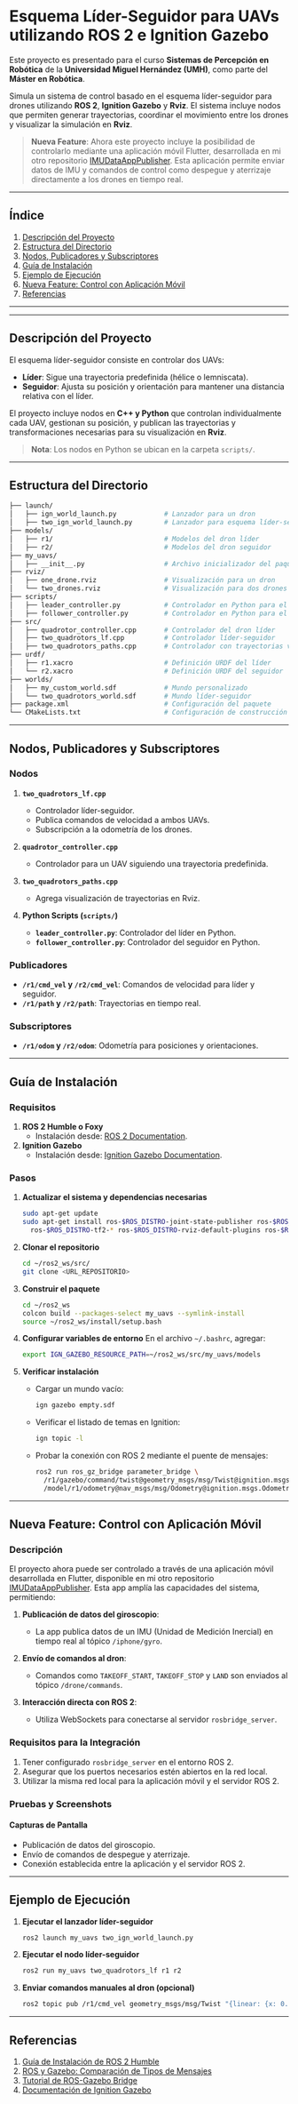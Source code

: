 # **Esquema Líder-Seguidor para UAVs utilizando ROS 2 e Ignition Gazebo**

Este proyecto es presentado para el curso **Sistemas de Percepción en Robótica** de la **Universidad Miguel Hernández (UMH)**, como parte del **Máster en Robótica**.

Simula un sistema de control basado en el esquema líder-seguidor para drones utilizando **ROS 2**, **Ignition Gazebo** y **Rviz**. El sistema incluye nodos que permiten generar trayectorias, coordinar el movimiento entre los drones y visualizar la simulación en **Rviz**.

> **Nueva Feature**: Ahora este proyecto incluye la posibilidad de controlarlo mediante una aplicación móvil Flutter, desarrollada en mi otro repositorio [IMUDataAppPublisher](https://github.com/davidcaceres1512/IMUDataAppPublisher/tree/feature/takeoff_and_land). Esta aplicación permite enviar datos de IMU y comandos de control como despegue y aterrizaje directamente a los drones en tiempo real.

---

## **Índice**

1. [Descripción del Proyecto](#descripción-del-proyecto)
2. [Estructura del Directorio](#estructura-del-directorio)
3. [Nodos, Publicadores y Subscriptores](#nodos-publicadores-y-subscriptores)
4. [Guía de Instalación](#guía-de-instalación)
5. [Ejemplo de Ejecución](#ejemplo-de-ejecución)
6. [Nueva Feature: Control con Aplicación Móvil](#nueva-feature-control-con-aplicación-móvil)
7. [Referencias](#referencias)

---
---

## **Descripción del Proyecto**

El esquema líder-seguidor consiste en controlar dos UAVs:
- **Líder**: Sigue una trayectoria predefinida (hélice o lemniscata).
- **Seguidor**: Ajusta su posición y orientación para mantener una distancia relativa con el líder.

El proyecto incluye nodos en **C++ y Python** que controlan individualmente cada UAV, gestionan su posición, y publican las trayectorias y transformaciones necesarias para su visualización en **Rviz**.

> **Nota**: Los nodos en Python se ubican en la carpeta `scripts/`.

---

## **Estructura del Directorio**

```bash
├── launch/
│   ├── ign_world_launch.py            # Lanzador para un dron
│   ├── two_ign_world_launch.py        # Lanzador para esquema líder-seguidor
├── models/
│   ├── r1/                            # Modelos del dron líder
│   ├── r2/                            # Modelos del dron seguidor
├── my_uavs/
│   ├── __init__.py                    # Archivo inicializador del paquete
├── rviz/
│   ├── one_drone.rviz                 # Visualización para un dron
│   └── two_drones.rviz                # Visualización para dos drones
├── scripts/
│   ├── leader_controller.py           # Controlador en Python para el líder
│   ├── follower_controller.py         # Controlador en Python para el seguidor
├── src/
│   ├── quadrotor_controller.cpp       # Controlador del dron líder
│   ├── two_quadrotors_lf.cpp          # Controlador líder-seguidor
│   ├── two_quadrotors_paths.cpp       # Controlador con trayectorias visualizadas
├── urdf/
│   ├── r1.xacro                       # Definición URDF del líder
│   └── r2.xacro                       # Definición URDF del seguidor
├── worlds/
│   ├── my_custom_world.sdf            # Mundo personalizado
│   └── two_quadrotors_world.sdf       # Mundo líder-seguidor
├── package.xml                        # Configuración del paquete
└── CMakeLists.txt                     # Configuración de construcción
```

---

## **Nodos, Publicadores y Subscriptores**

### **Nodos**
1. **`two_quadrotors_lf.cpp`**
   - Controlador líder-seguidor.
   - Publica comandos de velocidad a ambos UAVs.
   - Subscripción a la odometría de los drones.

2. **`quadrotor_controller.cpp`**
   - Controlador para un UAV siguiendo una trayectoria predefinida.

3. **`two_quadrotors_paths.cpp`**
   - Agrega visualización de trayectorias en Rviz.

4. **Python Scripts (`scripts/`)**
   - **`leader_controller.py`**: Controlador del líder en Python.
   - **`follower_controller.py`**: Controlador del seguidor en Python.

### **Publicadores**
- **`/r1/cmd_vel` y `/r2/cmd_vel`**: Comandos de velocidad para líder y seguidor.
- **`/r1/path` y `/r2/path`**: Trayectorias en tiempo real.

### **Subscriptores**
- **`/r1/odom` y `/r2/odom`**: Odometría para posiciones y orientaciones.

---

## **Guía de Instalación**

### **Requisitos**
1. **ROS 2 Humble o Foxy**
   - Instalación desde: [ROS 2 Documentation](https://docs.ros.org/en/rolling/index.html).
2. **Ignition Gazebo**
   - Instalación desde: [Ignition Gazebo Documentation](https://ignitionrobotics.org/docs).

### **Pasos**
1. **Actualizar el sistema y dependencias necesarias**
   ```bash
   sudo apt-get update
   sudo apt-get install ros-$ROS_DISTRO-joint-state-publisher ros-$ROS_DISTRO-xacro \
     ros-$ROS_DISTRO-tf2-* ros-$ROS_DISTRO-rviz-default-plugins ros-$ROS_DISTRO-ros-gz
   ```

2. **Clonar el repositorio**
   ```bash
   cd ~/ros2_ws/src/
   git clone <URL_REPOSITORIO>
   ```

3. **Construir el paquete**
   ```bash
   cd ~/ros2_ws
   colcon build --packages-select my_uavs --symlink-install
   source ~/ros2_ws/install/setup.bash
   ```

4. **Configurar variables de entorno**
   En el archivo `~/.bashrc`, agregar:
   ```bash
   export IGN_GAZEBO_RESOURCE_PATH=~/ros2_ws/src/my_uavs/models
   ```

5. **Verificar instalación**
   - Cargar un mundo vacío:
     ```bash
     ign gazebo empty.sdf
     ```
   - Verificar el listado de temas en Ignition:
     ```bash
     ign topic -l
     ```

   - Probar la conexión con ROS 2 mediante el puente de mensajes:
     ```bash
     ros2 run ros_gz_bridge parameter_bridge \
       /r1/gazebo/command/twist@geometry_msgs/msg/Twist@ignition.msgs.Twist \
       /model/r1/odometry@nav_msgs/msg/Odometry@ignition.msgs.Odometry
     ```

---
## **Nueva Feature: Control con Aplicación Móvil**

### **Descripción**
El proyecto ahora puede ser controlado a través de una aplicación móvil desarrollada en Flutter, disponible en mi otro repositorio [IMUDataAppPublisher](https://github.com/davidcaceres1512/IMUDataAppPublisher/tree/feature/takeoff_and_land). Esta app amplía las capacidades del sistema, permitiendo:

1. **Publicación de datos del giroscopio**:
   - La app publica datos de un IMU (Unidad de Medición Inercial) en tiempo real al tópico `/iphone/gyro`.
   
2. **Envío de comandos al dron**:
   - Comandos como `TAKEOFF_START`, `TAKEOFF_STOP` y `LAND` son enviados al tópico `/drone/commands`.

3. **Interacción directa con ROS 2**:
   - Utiliza WebSockets para conectarse al servidor `rosbridge_server`.

### **Requisitos para la Integración**
1. Tener configurado `rosbridge_server` en el entorno ROS 2.
2. Asegurar que los puertos necesarios estén abiertos en la red local.
3. Utilizar la misma red local para la aplicación móvil y el servidor ROS 2.

### **Pruebas y Screenshots**
#### **Capturas de Pantalla**
- Publicación de datos del giroscopio.
- Envío de comandos de despegue y aterrizaje.
- Conexión establecida entre la aplicación y el servidor ROS 2.

---

## **Ejemplo de Ejecución**

1. **Ejecutar el lanzador líder-seguidor**
   ```bash
   ros2 launch my_uavs two_ign_world_launch.py
   ```

2. **Ejecutar el nodo líder-seguidor**
   ```bash
   ros2 run my_uavs two_quadrotors_lf r1 r2
   ```

3. **Enviar comandos manuales al dron (opcional)**
   ```bash
   ros2 topic pub /r1/cmd_vel geometry_msgs/msg/Twist "{linear: {x: 0.5}, angular: {z: 0.1}}"
   ```

---

## **Referencias**

1. [Guía de Instalación de ROS 2 Humble](https://docs.ros.org/en/humble/Installation/Alternatives/Ubuntu-Development-Setup.html)
2. [ROS y Gazebo: Comparación de Tipos de Mensajes](https://medium.com/@geetkal67/how-to-subscribe-to-ignition-gazebo-topics-using-ros2-8bcff7a0242e)
3. [Tutorial de ROS-Gazebo Bridge](https://docs.ros.org/en/humble/Tutorials/Advanced/Simulators/Gazebo/Gazebo.html)
4. [Documentación de Ignition Gazebo](https://gazebosim.org/docs)
